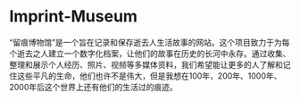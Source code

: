 # Imprint-Museum
“留痕博物馆”是一个旨在记录和保存逝去人生活故事的网站。这个项目致力于为每个逝去之人建立一个数字化档案，让他们的故事在历史的长河中永存。通过收集、整理和展示个人经历、照片、视频等多媒体资料，我们希望能让更多的人了解和记住这些平凡的生命，他们也许不是伟大，但是我想在100年，200年、1000年、2000年后这个世界上还有他们的生活过的痕迹。
